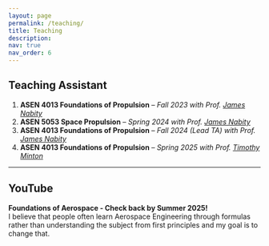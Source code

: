 ```yaml
---
layout: page
permalink: /teaching/
title: Teaching
description:
nav: true
nav_order: 6
---
```


## Teaching Assistant

1. **ASEN 4013 Foundations of Propulsion** – *Fall 2023 with Prof. [James Nabity](https://www.colorado.edu/aerospace/james-nabity)*
2. **ASEN 5053 Space Propulsion** – *Spring 2024 with Prof. [James Nabity](https://www.colorado.edu/aerospace/james-nabity)*
3. **ASEN 4013 Foundations of Propulsion** – *Fall 2024 (Lead TA) with Prof. [James Nabity](https://www.colorado.edu/aerospace/james-nabity)*
4. **ASEN 4013 Foundations of Propulsion** – *Spring 2025 with Prof. [Timothy Minton](https://www.colorado.edu/aerospace/timothy-k-minton)*

---

## YouTube
**Foundations of Aerospace - Check back by Summer 2025!**  
I believe that people often learn Aerospace Engineering through formulas rather than understanding the subject from first principles and my goal is to change that.

<!--
My tutorial on 3-CNF SAT to Subset Sum reduction is the **most watched video on the topic** on the internet. 
Check out the nice comments I got :)

[[Link to the YouTube tutorial]](https://youtu.be/k8RkYp5KhhU?si=-LQI-fJ0rnPpG4gg)

<div class="video-container">
    <iframe src="https://www.youtube.com/embed/k8RkYp5KhhU"
            title="YouTube video player"
            frameborder="0"
            allow="accelerometer; autoplay; clipboard-write; encrypted-media; gyroscope; picture-in-picture"
            allowfullscreen>
    </iframe>
</div>
-->
